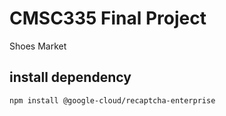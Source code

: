 # CMSC335 Final Project


Shoes Market


## install dependency

```bash
npm install @google-cloud/recaptcha-enterprise

